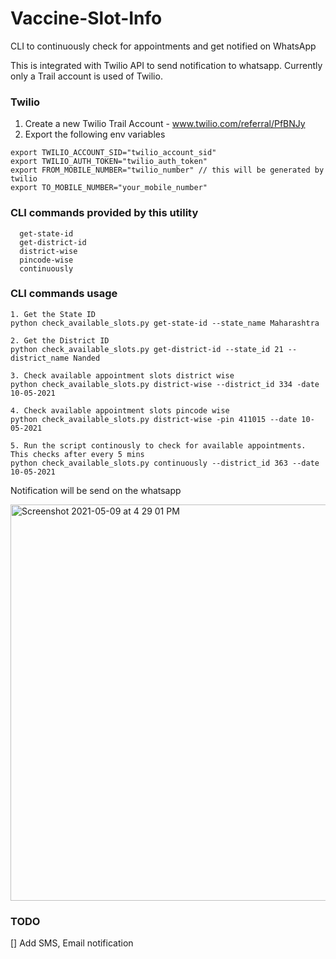 # Vaccine-Slot-Info
CLI to continuously check for appointments and get notified on WhatsApp

This is integrated with Twilio API to send notification to whatsapp. Currently only a Trail account is used of Twilio.

### Twilio
1. Create a new Twilio Trail Account - www.twilio.com/referral/PfBNJy 
2. Export the following env variables
```
export TWILIO_ACCOUNT_SID="twilio_account_sid"
export TWILIO_AUTH_TOKEN="twilio_auth_token"
export FROM_MOBILE_NUMBER="twilio_number" // this will be generated by twilio
export TO_MOBILE_NUMBER="your_mobile_number"
```

### CLI commands provided by this utility
```
  get-state-id
  get-district-id
  district-wise  
  pincode-wise
  continuously
```

### CLI commands usage
```
1. Get the State ID
python check_available_slots.py get-state-id --state_name Maharashtra

2. Get the District ID
python check_available_slots.py get-district-id --state_id 21 --district_name Nanded

3. Check available appointment slots district wise
python check_available_slots.py district-wise --district_id 334 -date 10-05-2021

4. Check available appointment slots pincode wise
python check_available_slots.py district-wise -pin 411015 --date 10-05-2021

5. Run the script continously to check for available appointments. This checks after every 5 mins
python check_available_slots.py continuously --district_id 363 --date 10-05-2021
```

Notification will be send on the whatsapp

<img width="634" alt="Screenshot 2021-05-09 at 4 29 01 PM" src="https://user-images.githubusercontent.com/52563354/117569574-f4705780-b0e3-11eb-9967-c09f97e647c5.png">

### TODO
[] Add SMS, Email notification
